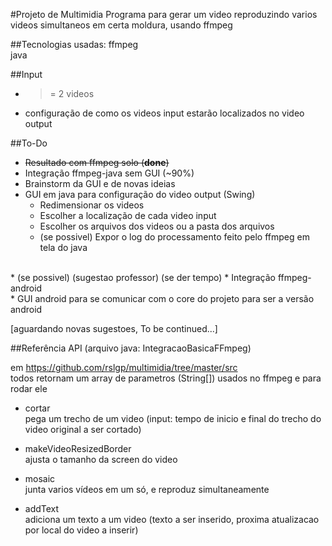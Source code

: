 ﻿#Projeto de Multimidia
Programa para gerar um video reproduzindo varios videos simultaneos em certa moldura, usando ffmpeg

##Tecnologias usadas:
ffmpeg<br>
java

##Input
- >= 2 videos<br>
- configuração de como os videos input estarão localizados no video output

##To-Do
* ~~Resultado com ffmpeg solo (**done**)~~<br>
* Integração ffmpeg-java sem GUI (~90%)<br>
* Brainstorm da GUI e de novas ideias<br>
* GUI em java para configuração do video output (Swing)<br>
  * Redimensionar os videos<br>
  * Escolher a localização de cada video input<br>
  * Escolher os arquivos dos videos ou a pasta dos arquivos<br>
  * (se possivel) Expor o log do processamento feito pelo ffmpeg em tela do java<br>
 <br>
* (se possivel) (sugestao professor) (se der tempo)
  * Integração ffmpeg-android<br>
  * GUI android para se comunicar com o core do projeto para ser a versão android<br>
   
[aguardando novas sugestoes, To be continued...]<br>

##Referência API (arquivo java: IntegracaoBasicaFFmpeg) 

em https://github.com/rslgp/multimidia/tree/master/src <br>
todos retornam um array de parametros (String[]) usados no ffmpeg e para rodar ele <br>
* cortar
 <br> pega um trecho de um video (input: tempo de inicio e final do trecho do video original a ser cortado)

* makeVideoResizedBorder 
 <br> ajusta o tamanho da screen do video

* mosaic 
 <br> junta varios vídeos em um só, e reproduz simultaneamente

* addText
 <br> adiciona um texto a um video (texto a ser inserido, proxima atualizacao por local do video a inserir)
